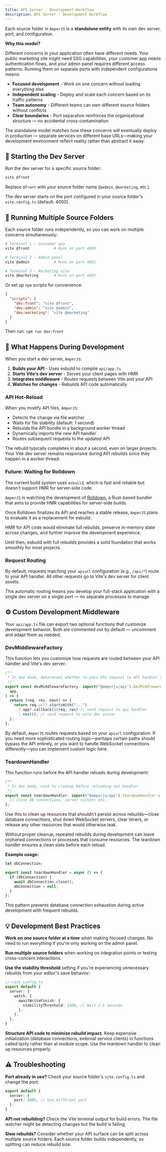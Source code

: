 ```yaml
---
title: API Server - Development Workflow
description: API Server - Development Workflow
---
```


Each source folder in `AmperJS` is a **standalone entity** with its own dev server, port, and configuration.

**Why this model?**

Different concerns in your application often have different needs.
Your public marketing site might need SSG capabilities, your customer app needs authentication flows,
and your admin panel requires different access patterns.
Running them on separate ports with independent configurations means:

- **Focused development** - Work on one concern without loading everything else
- **Independent scaling** - Deploy and scale each concern based on its traffic patterns
- **Team autonomy** - Different teams can own different source folders without conflicts
- **Clear boundaries** - Port separation reinforces the organizational structure — no accidental cross-contamination

The standalone model matches how these concerns will eventually deploy in production —
separate services on different base URLs—making your development environment reflect reality rather than abstract it away.

## 🚀 Starting the Dev Server

Run the dev server for a specific source folder:

```sh
vite @front
```

Replace `@front` with your source folder name (`@admin`, `@marketing`, etc.).

The dev server starts on the port configured in your source folder's `vite.config.ts` (default: 4000).

## 📂 Running Multiple Source Folders

Each source folder runs independently, so you can work on multiple concerns simultaneously:

```sh
# Terminal 1 - Customer app
vite @front           # Runs on port 4000

# Terminal 2 - Admin panel
vite @admin           # Runs on port 4001

# Terminal 3 - Marketing site
vite @marketing       # Runs on port 4002
```

Or set up `npm` scripts for convenience:

```json
{
  "scripts": {
    "dev:front": "vite @front",
    "dev:admin": "vite @admin",
    "dev:marketing": "vite @marketing"
  }
}
```

Then run: `npm run dev:front`

## 🔀 What Happens During Development

When you start a dev server, `AmperJS`:

1. **Builds your API** - Uses esbuild to compile `api/app.ts`
2. **Starts Vite's dev server** - Serves your client pages with HMR
3. **Integrates middleware** - Routes requests between Vite and your API
4. **Watches for changes** - Rebuilds API code automatically

### API Hot-Reload

When you modify API files, `AmperJS`:
- Detects the change via file watcher
- Waits for file stability (default: 1 second)
- Rebuilds the API bundle in a background worker thread
- Dynamically imports the new API handler
- Routes subsequent requests to the updated API

The rebuild typically completes in about a second, even on larger projects.
Your Vite dev server remains responsive during API rebuilds since they happen in a worker thread.

### Future: Waiting for Rolldown

The current build system uses `esbuild`, which is fast and reliable
but doesn't support HMR for server-side code.

`AmperJS` is watching the development of [Rolldown](https://rolldown.rs/),
a Rust-based bundler that aims to provide HMR capabilities for server-side builds.

Once Rolldown finalizes its API and reaches a stable release,
`AmperJS` plans to evaluate it as a replacement for esbuild.

HMR for API code would eliminate full rebuilds, preserve in-memory state across changes,
and further improve the development experience.

Until then, esbuild with full rebuilds provides a solid foundation
that works smoothly for most projects.

### Request Routing

By default, requests matching your `apiurl` configuration (e.g., `/api/*`) route to your API handler.
All other requests go to Vite's dev server for client assets.

This automatic routing means you develop your full-stack application with a single dev server
on a single port — no separate processes to manage.

## ⚙️ Custom Development Middleware

Your `api/app.ts` file can export two optional functions that customize development behavior.
Both are commented out by default — uncomment and adapt them as needed.

### DevMiddlewareFactory

This function lets you customize how requests are routed between your API handler and Vite's dev server:

```ts
/**
 * In dev mode, determines whether to pass the request to API handler or to Vite.
 */
export const devMiddlewareFactory: import("@amperjs/api").DevMiddlewareFactory = (
  app,
) => {
  return (req, res, next) => {
    return req.url?.startsWith("...")
      ? app?.callback()(req, res) // send request to api handler
      : next(); // send request to vite dev server
  };
};
```

By default, `AmperJS` routes requests based on your `apiurl` configuration. If you need more sophisticated routing logic—perhaps certain paths should bypass the API entirely, or you want to handle WebSocket connections differently—you can implement custom logic here.

### TeardownHandler

This function runs before the API handler reloads during development:

```ts
/**
 * In dev mode, used to cleanup before reloading api handler.
 */
export const teardownHandler: import("@amperjs/api").TeardownHandler = () => {
  // close db connections, server sockets etc.
};
```

Use this to clean up resources that shouldn't persist across rebuilds—close database connections, shut down WebSocket servers, clear timers, or release any other resources that would otherwise leak.

Without proper cleanup, repeated rebuilds during development can leave orphaned connections or processes that consume resources. The teardown handler ensures a clean slate before each reload.

**Example usage:**

```ts
let dbConnection;

export const teardownHandler = async () => {
  if (dbConnection) {
    await dbConnection.close();
    dbConnection = null;
  }
};
```

This pattern prevents database connection exhaustion during active development with frequent rebuilds.

## 💡 Development Best Practices

**Work on one source folder at a time** when making focused changes. No need to run everything if you're only working on the admin panel.

**Run multiple source folders** when working on integration points or testing cross-concern interactions.

**Use the stability threshold** setting if you're experiencing unnecessary rebuilds from your editor's save behavior:

```ts
// vite.config.ts
export default {
  server: {
    watch: {
      awaitWriteFinish: {
        stabilityThreshold: 1500, // Wait 1.5 seconds
      },
    },
  },
}
```

**Structure API code to minimize rebuild impact.** Keep expensive initialization
(database connections, external service clients) in functions called lazily rather than at module scope.
Use the teardown handler to clean up resources properly.

## ⚠️ Troubleshooting

**Port already in use?**
Check your source folder's `vite.config.ts` and change the port:

```ts
export default {
  server: {
    port: 4005, // Use different port
  },
}
```

**API not rebuilding?**
Check the Vite terminal output for build errors. The file watcher might be detecting changes but the build is failing.

**Slow rebuilds?**
Consider whether your API surface can be split across multiple source folders.
Each source folder builds independently, so splitting can reduce rebuild size.
